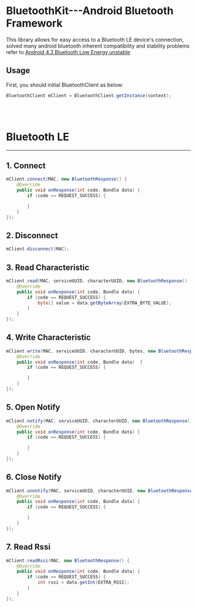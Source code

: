 BluetoothKit---Android Bluetooth Framework
===========================

This library allows for easy access to a Bluetooth LE device's connection, solved many android bluetooth inherent compatibility and stability problems refer to [Android 4.3 Bluetooth Low Energy unstable](http://stackoverflow.com/questions/17870189/android-4-3-bluetooth-low-energy-unstable)

Usage
-----------------------

First, you should initial BluetoothClient as below:

```Java
BluetoothClient mClient = BluetoothClient.getInstance(context);
```
<br/><br/>
# **Bluetooth LE** 
---------

## **1. Connect**

```Java
mClient.connect(MAC, new BluetoothResponse() {
    @Override
    public void onResponse(int code, Bundle data) {
        if (code == REQUEST_SUCCESS) {

        }
    }
});
```

## **2. Disconnect**
```Java
mClient.disconnect(MAC);
```

## **3. Read Characteristic**
```Java
mClient.read(MAC, serviceUUID, characterUUID, new BluetoothResponse() {
    @Override
    public void onResponse(int code, Bundle data) {
        if (code == REQUEST_SUCCESS) {
            byte[] value = data.getByteArray(EXTRA_BYTE_VALUE);
        }
    }
});
```

## **4. Write Characteristic**
```Java
mClient.write(MAC, serviceUUID, characterUUID, bytes, new BluetoothResponse() {
    @Override
    public void onResponse(int code, Bundle data)  {
        if (code == REQUEST_SUCCESS) {

        }
    }
});
```

## **5. Open Notify**
```Java
mClient.notify(MAC, serviceUUID, characterUUID, new BluetoothResponse() {
    @Override
    public void onResponse(int code, Bundle data) {
        if (code == REQUEST_SUCCESS) {

        }
    }
});
```

## **6. Close Notify**
```Java
mClient.unnotify(MAC, serviceUUID, characterUUID, new BluetoothResponse() {
    @Override
    public void onResponse(int code, Bundle data) {
        if (code == REQUEST_SUCCESS) {

        }
    }
});
```

## **7. Read Rssi**
```Java
mClient.readRssi(MAC, new BluetoothResponse() {
    @Override
    public void onResponse(int code, Bundle data) {
        if (code == REQUEST_SUCCESS) {
            int rssi = data.getInt(EXTRA_RSSI);
        }
    }
});
```
